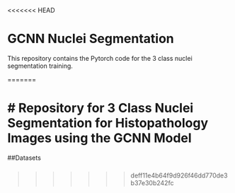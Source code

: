 <<<<<<< HEAD
# GCNN Nuclei Segmentation
This repository contains the Pytorch code for the 3 class nuclei segmentation training.

=======
# # Repository for 3 Class Nuclei Segmentation for Histopathology Images using the GCNN Model
##Datasets
###
>>>>>>> deff11e4b64f9d926f46dd770de3b37e30b242fc
